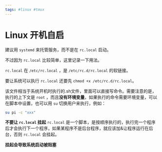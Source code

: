 ```yaml
---
tags: #linux #tmux
---
```


# Linux 开机自启

建议用 `systemd` 来托管服务，而不是在 `rc.local` 启动。

不过因为 `rc.local` 比较简单，这里记录一下用法。

`rc.local` 在 `/etc/rc.local` ，是 `/etc/rc.d/rc.local` 的软链接。

要让系统可以执行 `rc.local` 还要先 `chmod +x /etc/rc.d/rc.local`。

该文件相当于系统开机时执行的.sh文件，里面可以直接写命令。需要注意的是，执行的上下文是 `root` ，而且**没有环境变量**，如果执行的命令需要环境变量，可以在脚本中设置，也可以用 `su` 切换用户来执行，例如：
```bash
su pi -c "xxx"
```

**不要让 `rc.local` 挂起**
`rc.local` 是一个脚本，是按顺序执行的，执行完一个程序后才会执行下一个程序，如果某程序不是后台程序，就应该加&让程序运行在后台，否则 `rc.local` 会挂起。

**挂起会导致系统启动被阻塞**
